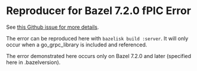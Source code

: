 # Reproducer for Bazel 7.2.0 fPIC Error

See [this Github issue for more details](https://github.com/bazelbuild/bazel/issues/22932).

The error can be reproduced here with `bazelisk build :server`. It will only occur
when a go_grpc_library is included and referenced.

The error demonstrated here occurs only on Bazel 7.2.0 and later
(specified here in .bazelversion).
